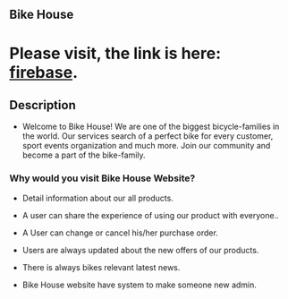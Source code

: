 ## Bike House

# Please visit, the link is here: [firebase](https://bike-house-client.web.app/).

## Description 

- Welcome to Bike House! We are one of the biggest bicycle-families in the world. Our services search of a perfect bike for every customer, sport events organization and much more. Join our community and become a part of the bike-family.

### Why would you visit Bike House Website?

- Detail information about our all products.

- A user can share the experience of using our product with everyone..

- A User can change or cancel his/her purchase order.

- Users are always updated about the new offers of our products.

- There is always bikes relevant latest news.

- Bike House website have system to make someone new admin.